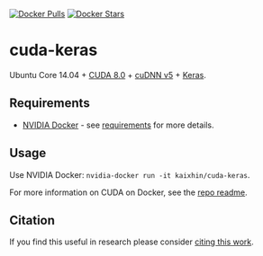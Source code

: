 [![Docker Pulls](https://img.shields.io/docker/pulls/kaixhin/cuda-keras.svg)](https://hub.docker.com/r/kaixhin/cuda-keras/)
[![Docker Stars](https://img.shields.io/docker/stars/kaixhin/cuda-keras.svg)](https://hub.docker.com/r/kaixhin/cuda-keras/)

cuda-keras
==========
Ubuntu Core 14.04 + [CUDA 8.0](http://www.nvidia.com/object/cuda_home_new.html) + [cuDNN v5](https://developer.nvidia.com/cuDNN) + [Keras](http://keras.io/).

Requirements
------------

- [NVIDIA Docker](https://github.com/NVIDIA/nvidia-docker) - see [requirements](https://github.com/NVIDIA/nvidia-docker/wiki/CUDA#requirements) for more details.

Usage
-----
Use NVIDIA Docker: ``nvidia-docker run -it kaixhin/cuda-keras``.

For more information on CUDA on Docker, see the [repo readme](https://github.com/Kaixhin/dockerfiles#cuda).

Citation
--------
If you find this useful in research please consider [citing this work](https://github.com/Kaixhin/dockerfiles/blob/master/CITATION.md).
